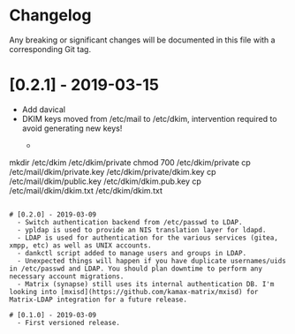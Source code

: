 # Changelog
Any breaking or significant changes will be documented in this file with a corresponding Git tag.

# [0.2.1] - 2019-03-15
  - Add davical
  - DKIM keys moved from /etc/mail to /etc/dkim, intervention required to avoid generating new keys!
    - ```
mkdir /etc/dkim /etc/dkim/private
chmod 700 /etc/dkim/private
cp /etc/mail/dkim/private.key /etc/dkim/private/dkim.key
cp /etc/mail/dkim/public.key  /etc/dkim/dkim.pub.key
cp /etc/mail/dkim/dkim.txt    /etc/dkim/dkim.txt
```

# [0.2.0] - 2019-03-09
  - Switch authentication backend from /etc/passwd to LDAP.
  - ypldap is used to provide an NIS translation layer for ldapd.
  - LDAP is used for authentication for the various services (gitea, xmpp, etc) as well as UNIX accounts.
  - dankctl script added to manage users and groups in LDAP.
  - Unexpected things will happen if you have duplicate usernames/uids in /etc/passwd and LDAP. You should plan downtime to perform any necessary account migrations.
  - Matrix (synapse) still uses its internal authentication DB. I'm looking into [mxisd](https://github.com/kamax-matrix/mxisd) for Matrix-LDAP integration for a future release.

# [0.1.0] - 2019-03-09
  - First versioned release.
